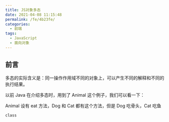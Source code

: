 ```yaml
---
title: JS对象多态
date: 2021-04-08 11:15:48
permalink: /fe/4b23fe/
categories:
  - 前端
tags:
  - JavaScript
  - 面向对象
---
```

## 前言
多态的实际含义是：同一操作作用域不同的对象上，可以产生不同的解释和不同的执行结果。

以前 Java 在介绍多态时，用到了 Animal 这个例子，我们可以看一下：

Animal 设有 eat 方法，Dog 和 Cat 都有这个方法，但是 Dog 吃骨头，Cat 吃鱼
```
class
```
